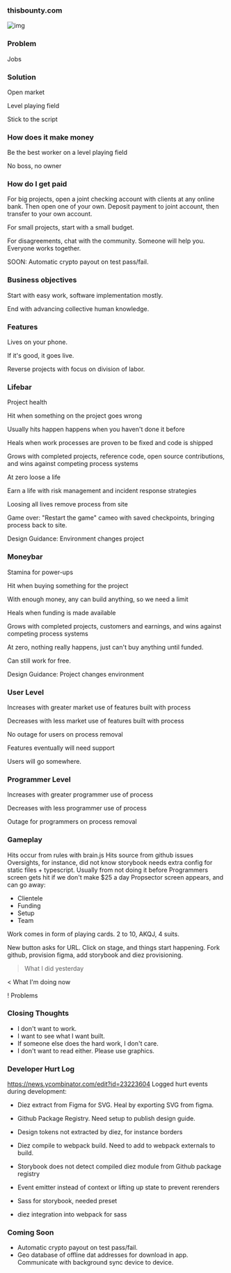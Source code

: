 ### thisbounty.com

![img](https://user-images.githubusercontent.com/1377758/81486044-1eb4de00-9220-11ea-9dd0-35d151056d01.png)

### Problem

Jobs

### Solution

Open market

Level playing field

Stick to the script

### How does it make money

Be the best worker on a level playing field

No boss, no owner

### How do I get paid

For big projects, open a joint checking account with clients at any online bank. Then open one of your own. Deposit payment to joint account, then transfer to your own account.

For small projects, start with a small budget.

For disagreements, chat with the community. Someone will help you. Everyone works together.

SOON: Automatic crypto payout on test pass/fail.

### Business objectives

Start with easy work, software implementation mostly.

End with advancing collective human knowledge.

### Features

Lives on your phone.

If it's good, it goes live.

Reverse projects with focus on division of labor.

### Lifebar

Project health

Hit when something on the project goes wrong

Usually hits happen happens when you haven't done it before

Heals when work processes are proven to be fixed and code is shipped

Grows with completed projects, reference code, open source contributions, and wins against competing process systems

At zero loose a life

Earn a life with risk management and incident response strategies

Loosing all lives remove process from site

Game over: "Restart the game" cameo with saved checkpoints, bringing process back to site.

Design Guidance: Environment changes project

### Moneybar

Stamina for power-ups

Hit when buying something for the project

With enough money, any can build anything, so we need a limit

Heals when funding is made available

Grows with completed projects, customers and earnings, and wins against competing process systems

At zero, nothing really happens, just can't buy anything until funded.

Can still work for free.

Design Guidance: Project changes environment

### User Level

Increases with greater market use of features built with process

Decreases with less market use of features built with process

No outage for users on process removal

Features eventually will need support

Users will go somewhere.

### Programmer Level

Increases with greater programmer use of process

Decreases with less programmer use of process

Outage for programmers on process removal

### Gameplay

Hits occur from rules with brain.js
Hits source from github issues
Oversights, for instance, did not know storybook needs extra config for static files + typescript. Usually from not doing it before
Programmers screen gets hit if we don't make \$25 a day
Propsector screen appears, and can go away:

- Clientele
- Funding
- Setup
- Team

Work comes in form of playing cards. 2 to 10, AKQJ, 4 suits.

New button asks for URL. Click on stage, and things start happening. Fork github, provision figma, add storybook and diez provisioning.

> What I did yesterday

< What I'm doing now

! Problems

### Closing Thoughts

- I don't want to work.
- I want to see what I want built.
- If someone else does the hard work, I don't care.
- I don't want to read either. Please use graphics.

### Developer Hurt Log

https://news.ycombinator.com/edit?id=23223604
Logged hurt events during development:

- Diez extract from Figma for SVG. Heal by exporting SVG from figma.

- Github Package Registry. Need setup to publish design guide.

- Design tokens not extracted by diez, for instance borders

- Diez compile to webpack build. Need to add to webpack externals to build.

- Storybook does not detect compiled diez module from Github package registry

- Event emitter instead of context or lifting up state to prevent rerenders

- Sass for storybook, needed preset

- diez integration into webpack for sass

### Coming Soon

- Automatic crypto payout on test pass/fail.
- Geo database of offline dat addresses for download in app. Communicate with background sync device to device.
